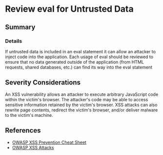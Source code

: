 # Review eval for Untrusted Data

## Summary



### Details

If untrusted data is included in an eval statement it can allow an attacker to inject code into the application.  Each usage of eval should be reviewed to ensure that no data generated outside of the application (from HTML requests, shared databases, etc.) can find its way into the eval statement

## Severity Considerations

An XSS vulnerability allows an attacker to execute arbitrary JavaScript code within the victim's browser.
The attacker's code may be able to access sensitive information retained by the victim's browser.
XSS attacks can also rewrite page contents, redirect the victim's browser, and/or deliver malware to the victim's machine.

## References

* [OWASP XSS Prevention Cheat Sheet](https://cheatsheetseries.owasp.org/cheatsheets/Cross_Site_Scripting_Prevention_Cheat_Sheet.html)
* [OWASP XSS Attacks](https://owasp.org/www-community/attacks/xss/)
